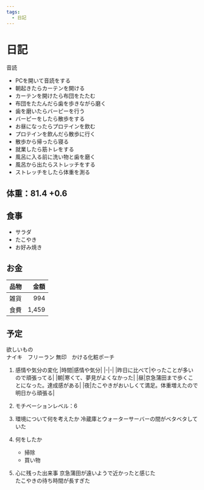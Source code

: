 ```yaml
---
tags:
  - 日記
---
```



# 日記

音読

* PCを開いて音読をする
* 朝起きたらカーテンを開ける
* カーテンを開けたら布団をたたむ
* 布団をたたんだら歯を歩きながら磨く
* 歯を磨いたらバーピーを行う
* バーピーをしたら散歩をする
* お昼になったらプロテインを飲む
* プロテインを飲んだら散歩に行く
* 散歩から帰ったら寝る
* 就業したら筋トレをする
* 風呂に入る前に洗い物と歯を磨く
* 風呂から出たらストレッチをする
* ストレッチをしたら体重を測る

## 体重：81.4 +0.6

## 食事

* サラダ
* たこやき
* お好み焼き

## お金

|品物|金額|
| - | -: |
|雑貨|994|
|食費|1,459|

## 予定

欲しいもの  
ナイキ　フリーラン
無印　かける化粧ポーチ

1. 感情や気分の変化
   |時間|感情や気分|
   |-|-|
   |昨日に比べて|やったことが多いので頑張ってる|
   |朝|寒くて、夢見がよくなかった|
   |昼|京急蒲田まで歩くことになった。達成感がある|
   |夜|たこやきがおいしくて満足。体重増えたので明日から頑張る|

2. モチベーションレベル：6

3. 環境について何を考えたか
   冷蔵庫とウォーターサーバーの間がベタベタしていた

4. 何をしたか
   * 掃除
   * 買い物
5. 心に残った出来事
   京急蒲田が遠いようで近かったと感じた  
   たこやきの待ち時間が長すぎた
